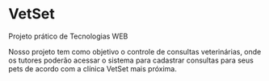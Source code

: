 # VetSet
Projeto prático de Tecnologias WEB

Nosso projeto tem como objetivo o controle de consultas veterinárias, onde os tutores poderão acessar o sistema para cadastrar consultas para seus pets 
de acordo com a clínica VetSet mais próxima. 
